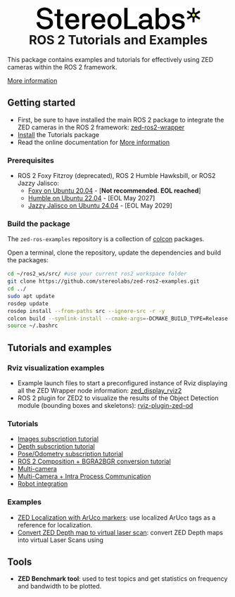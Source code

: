 <h1 align="center">
   <img src="./images/Picto+STEREOLABS_Black.jpg" alt="Stereolabs" title="Stereolabs" /><br \>
   ROS 2 Tutorials and Examples
</h1>

This package contains examples and tutorials for effectively using ZED cameras within the ROS 2 framework.

[More information](https://www.stereolabs.com/docs/ros2/)

## Getting started

- First, be sure to have installed the main ROS 2 package to integrate the ZED cameras in the ROS 2 framework: [zed-ros2-wrapper](https://github.com/stereolabs/zed-ros2-wrapper/)
- [Install](#build-the-package) the Tutorials package
- Read the online documentation for [More information](https://www.stereolabs.com/documentation/guides/using-zed-with-ros/introduction.html)

### Prerequisites

- ROS 2 Foxy Fitzroy (deprecated), ROS 2 Humble Hawksbill, or ROS2 Jazzy Jalisco:
  - [Foxy on Ubuntu 20.04](https://docs.ros.org/en/foxy/Installation/Linux-Install-Debians.html) - [**Not recommended. EOL reached**]
  - [Humble on Ubuntu 22.04](https://docs.ros.org/en/humble/Installation/Linux-Install-Debians.html) - [EOL May 2027]
  - [Jazzy Jalisco on Ubuntu 24.04](https://docs.ros.org/en/jazzy/Installation/Linux-Install-Debians.html) - [EOL May 2029]

### Build the package

The `zed-ros-examples` repository is a collection of [colcon](http://design.ros2.org/articles/build_tool.html) packages. 

Open a terminal, clone the repository, update the dependencies and build the packages:

```bash
cd ~/ros2_ws/src/ #use your current ros2 workspace folder
git clone https://github.com/stereolabs/zed-ros2-examples.git
cd ../
sudo apt update
rosdep update
rosdep install --from-paths src --ignore-src -r -y
colcon build --symlink-install --cmake-args=-DCMAKE_BUILD_TYPE=Release
source ~/.bashrc
```

## Tutorials and examples

### Rviz visualization examples

- Example launch files to start a preconfigured instance of Rviz displaying all the ZED Wrapper node information: [zed_display_rviz2](./zed_display_rviz2)
- ROS 2 plugin for ZED2 to visualize the results of the Object Detection module (bounding boxes and skeletons): [rviz-plugin-zed-od](./rviz-plugin-zed-od)

### Tutorials

- [Images subscription tutorial](./tutorials/zed_video_tutorial)
- [Depth subscription tutorial](./tutorials/zed_depth_tutorial)
- [Pose/Odometry subscription tutorial](./tutorials/zed_pose_tutorial)
- [ROS 2 Composition + BGRA2BGR conversion tutorial](./tutorials/zed_rgb_convert)
- [Multi-camera](./tutorials/zed_multi_camera)
- [Multi-Camera + Intra Process Communication](./tutorials/zed_ipc)
- [Robot integration](./tutorials/zed_robot_integration)

### Examples

- [ZED Localization with ArUco markers](./examples/zed_aruco_localization): use localized ArUco tags as a reference for localization.
- [Convert ZED Depth map to virtual laser scan](./examples/zed_depth_to_laserscan): convert ZED Depth maps into virtual Laser Scans using

 ## Tools

- **ZED Benchmark tool**: used to test topics and get statistics on frequency and bandwidth to be plotted.

 




